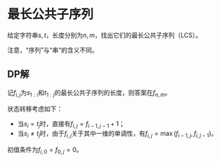 # 最长公共子序列

给定字符串$s,t$，长度分别为$n,m$，找出它们的最长公共子序列（LCS）。

注意，“序列”与“串”的含义不同。

## DP解

记$f_{i,j}$为$s_{1:i}$和$t_{1:j}$的最长公共子序列的长度，则答案在$f_{n,m}$。

状态转移考虑如下：

* 当$s_i = t_j$时，直接有$f_{i,j} = f_{i-1, j - 1} + 1$；
* 当$s_i \neq t_j$时，由于$f_{i,j}$关于其中一维的单调性，有$f_{i,j} = \max(f_{i-1,j}, f_{i, j-1})$。

初值条件为$f_{i, 0 } = f_{0, j} = 0$。

